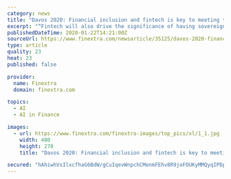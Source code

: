 ```yaml
---
category: news
title: "Davos 2020: Financial inclusion and fintech is key to meeting the UN SDGs"
excerpt: "“Fintech will also drive the significance of having sovereign digital identities for ... The solution: ensuring diversity within the developer teams who create algorithms, which will help avoid the discriminatory effects of AI on certain groups of people. “Financial services firms have always been heavy users of data and this is only ..."
publishedDateTime: 2020-01-22T14:21:00Z
sourceUrl: https://www.finextra.com/newsarticle/35125/davos-2020-financial-inclusion-and-fintech-is-key-to-meeting-the-un-sdgs
type: article
quality: 23
heat: 23
published: false

provider:
  name: Finextra
  domain: finextra.com

topics:
  - AI
  - AI in Finance

images:
  - url: https://www.finextra.com/finextra-images/top_pics/xl/1_1.jpg
    width: 480
    height: 270
    title: "Davos 2020: Financial inclusion and fintech is key to meeting the UN SDGs"

secured: "hAhiwhVsIlxcfhaG6BdW/gCuIqevWnpchCMenmFEhv8R9joFOUKyMMQyqIPDpBPnmARaO/CYY9kCTNIAIZ1aLm3cgK5JsWDl1YL5WMEQfi+YoRnhoPsxaxSw7ghIuB+bScm0AGJmA3r0hU0u+/q5RSJG4jmNR7BUtcoJ3b4DIeiZbaqvvbis43nq5xlQIVt5FiwIls2Q5UfG9R9V/SmyGIrqxl6qkFS4UTGIQprdxnZjxLg0lEF6YekeBzss74Ivzr+7UHKGDeCZLrgEyIIMNEkYmTPnUCkwjMtF4EJk14s=;HV1nYtvFbljxaVAPQSrc1A=="
---
```


